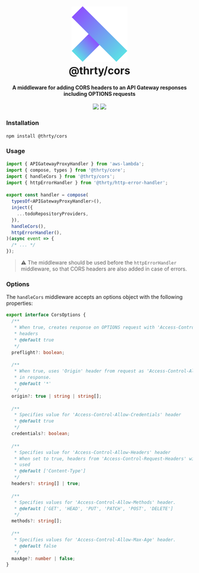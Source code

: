 <h1 align="center">
  <img src="../../assets/logo.svg" alt="thirty" width="150">
  <br>
  @thrty/cors
  <br>
</h1>

<h4 align="center">A middleware for adding CORS headers to an API Gateway responses including OPTIONS requests</h4>

<p align="center">
<img src="https://img.shields.io/npm/v/@thrty/cors.svg">
  <img src="https://github.com/thrty-org/thrty/actions/workflows/checks.yml/badge.svg">
</p>

### Installation

```shell script
npm install @thrty/cors
```

### Usage
```typescript
import { APIGatewayProxyHandler } from 'aws-lambda';
import { compose, types } from '@thrty/core';
import { handleCors } from '@thrty/cors';
import { httpErrorHandler } from '@thrty/http-error-handler';

export const handler = compose(
  typesOf<APIGatewayProxyHandler>(),
  inject({
    ...todoRepositoryProviders,
  }),
  handleCors(),
  httpErrorHandler(),
)(async event => {
  /* ... */
});
```

> ⚠️ The middleware should be used before the `httpErrorHandler` middleware, so that CORS headers are also added in case of errors.

### Options
The `handleCors` middleware accepts an options object with the following properties:

```typescript
export interface CorsOptions {
  /**
   * When true, creates response on OPTIONS request with 'Access-Control-Allow-*'
   * headers
   * @default true
   */
  preflight?: boolean;

  /**
   * When true, uses 'Origin' header from request as 'Access-Control-Allow-Origin'
   * in response.
   * @default '*'
   */
  origin?: true | string | string[];

  /**
   * Specifies value for 'Access-Control-Allow-Credentials' header
   * @default true
   */
  credentials?: boolean;

  /**
   * Specifies value for 'Access-Control-Allow-Headers' header
   * When set to true, headers from 'Access-Control-Request-Headers' will be
   * used
   * @default ['Content-Type']
   */
  headers?: string[] | true;

  /**
   * Specifies values for 'Access-Control-Allow-Methods' header.
   * @default ['GET', 'HEAD', 'PUT', 'PATCH', 'POST', 'DELETE']
   */
  methods?: string[];

  /**
   * Specifies values for 'Access-Control-Allow-Max-Age' header.
   * @default false
   */
  maxAge?: number | false;
}
```